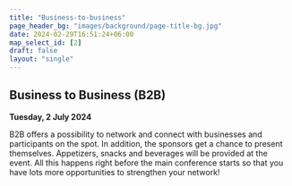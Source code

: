 ```yaml
---
title: "Business-to-business"
page_header_bg: "images/background/page-title-bg.jpg"
date: 2024-02-29T16:51:24+06:00
map_select_id: [2]
draft: false
layout: "single"
---
```

## Business to Business (B2B)
**Tuesday, 2 July 2024**

B2B offers a possibility to network and connect with businesses and participants
on the spot. In addition, the sponsors get a chance to present themselves.
Appetizers, snacks and beverages will be provided at the event. All this happens
right before the main conference starts so that you have lots more opportunities
to strengthen your network!
